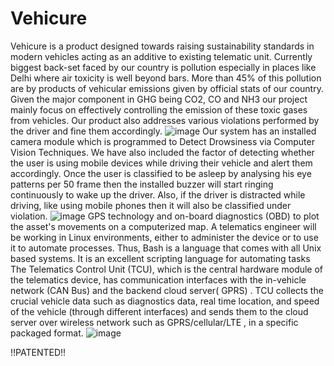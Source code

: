 # Vehicure
Vehicure is a product designed towards raising sustainability standards in modern vehicles acting as an additive to existing telematic unit.
Currently biggest back-set faced by our country is pollution especially in places like Delhi where air toxicity is well beyond bars.
More than 45% of this pollution are by products of vehicular emissions given by official stats of our country.
Given the major component in GHG being CO2, CO and NH3 our project mainly focus on effectively controlling the emission of these toxic gases from vehicles.
Our product also addresses various violations performed by the driver and fine them accordingly.
![image](https://github.com/a6ishek/Vehicure/assets/96303728/69ba8772-4c8c-49d5-855c-b444985a3865)
Our system has an installed camera module which is programmed to Detect Drowsiness via Computer Vision Techniques.
We have also included the factor of detecting whether the user is using mobile devices while driving their vehicle and alert them accordingly.
Once the user is classified to be asleep by analysing his eye patterns per 50 frame then the installed buzzer will start ringing continuously to wake up the driver.
Also, if the driver is distracted while driving, like using mobile phones then it will also be classified under violation.
![image](https://github.com/a6ishek/Vehicure/assets/96303728/190dee44-9b0b-4a77-80e7-38dbd03e9d10)
GPS technology and on-board diagnostics (OBD) to plot the asset's movements on a computerized map.
A telematics engineer will be working in Linux environments, either to administer the device or to use it to automate processes. Thus, Bash is a language that comes with all Unix based systems. It is an excellent scripting language for automating tasks
The Telematics Control Unit (TCU), which is the central hardware module of the telematics device, has communication interfaces with the in-vehicle network (CAN Bus) and the backend cloud server( GPRS) . TCU collects the crucial vehicle data such as diagnostics data, real time location, and speed of the vehicle (through different interfaces) and sends them to the cloud server over wireless network such as GPRS/cellular/LTE , in a specific packaged format.
![image](https://github.com/a6ishek/Vehicure/assets/96303728/28b1f078-e03d-4130-b178-dea78e3f1bfa)

!!PATENTED!!



